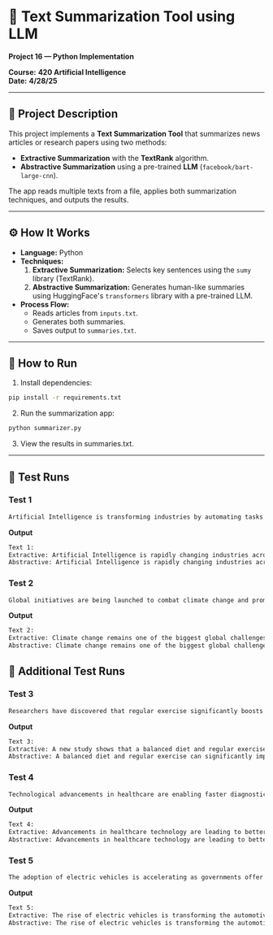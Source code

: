# 📝 Text Summarization Tool using LLM
**Project 16 — Python Implementation**

**Course:** **420 Artificial Intelligence**  
**Date:** **4/28/25**

---

## 📖 **Project Description**
This project implements a **Text Summarization Tool** that summarizes news articles or research papers using two methods:
- **Extractive Summarization** with the **TextRank** algorithm.
- **Abstractive Summarization** using a pre-trained **LLM** (`facebook/bart-large-cnn`).

The app reads multiple texts from a file, applies both summarization techniques, and outputs the results.

---

## ⚙️ **How It Works**
- **Language:** Python
- **Techniques:**
  1. **Extractive Summarization:** Selects key sentences using the `sumy` library (TextRank).
  2. **Abstractive Summarization:** Generates human-like summaries using HuggingFace's `transformers` library with a pre-trained LLM.
- **Process Flow:**
   - Reads articles from `inputs.txt`.
   - Generates both summaries.
   - Saves output to `summaries.txt`.

---

## 🚀 **How to Run**
1. Install dependencies:
```bash
pip install -r requirements.txt
```
2. Run the summarization app:
```bash
python summarizer.py
```
3. View the results in summaries.txt.

---

## 🧪 **Test Runs**

### **Test 1**
```bash
Artificial Intelligence is transforming industries by automating tasks and improving decision-making processes.
```

**Output**
```bash
Text 1:
Extractive: Artificial Intelligence is rapidly changing industries across the world. Companies are investing heavily in AI research to stay competitive.
Abstractive: Artificial Intelligence is rapidly changing industries across the world. Companies are investing heavily in AI research to stay competitive. The rise of AI has led to a surge in the number of companies using the technology.
```

### **Test 2**
```bash
Global initiatives are being launched to combat climate change and promote renewable energy sources worldwide.
```

**Output**
```bash
Text 2:
Extractive: Climate change remains one of the biggest global challenges. Governments are working together to reduce carbon emissions and promote green energy.
Abstractive: Climate change remains one of the biggest global challenges. Governments are working together to reduce carbon emissions and promote green energy.

```

## 🔧 Additional Test Runs

### **Test 3**
```bash
Researchers have discovered that regular exercise significantly boosts mental health and cognitive function.
```

**Output**
```bash
Text 3:
Extractive: A new study shows that a balanced diet and regular exercise can significantly improve mental health and productivity.
Abstractive: A balanced diet and regular exercise can significantly improve mental health and productivity. A new study shows that a balanced diet can significantly improved mental health.

```

### **Test 4**
```bash
Technological advancements in healthcare are enabling faster diagnostics and more personalized treatments for patients.
```

**Output**
```bash
Text 4:
Extractive: Advancements in healthcare technology are leading to better patient outcomes and more efficient treatments.
Abstractive: Advancements in healthcare technology are leading to better patient outcomes and more efficient treatments, according to the World Health Organisation.

```

### **Test 5**
```bash
The adoption of electric vehicles is accelerating as governments offer incentives and infrastructure improves.
```

**Output**
```bash
Text 5:
Extractive: The rise of electric vehicles is transforming the automotive industry, with major manufacturers shifting towards sustainable solutions.
Abstractive: The rise of electric vehicles is transforming the automotive industry. Major manufacturers are shifting towards sustainable solutions. Electric vehicles are becoming more and more popular with consumers.

```

